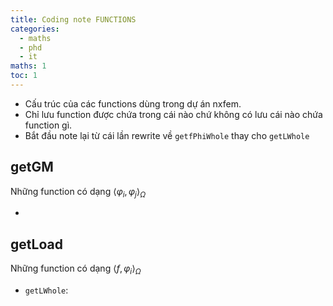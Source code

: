 ```yaml
---
title: Coding note FUNCTIONS
categories:
  - maths
  - phd
  - it
maths: 1
toc: 1
---
```


- Cấu trúc của các functions dùng trong dự án nxfem.
- Chỉ lưu function được chứa trong cái nào chứ không có lưu cái nào chứa function gì.
- Bắt đầu note lại từ cái lần rewrite về `getfPhiWhole` thay cho `getLWhole`

## getGM

Những function có dạng $\langle \varphi_i, \varphi_j\rangle_{\Omega}$

- 

## getLoad

Những function có dạng $\langle f,\varphi_i\rangle_{\Omega}$

- `getLWhole`: 





